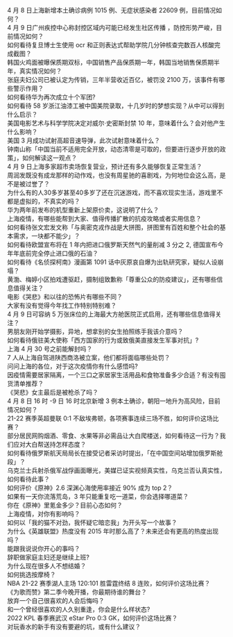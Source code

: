 4 月 8 日上海新增本土确诊病例 1015 例、无症状感染者 22609 例，目前情况如何？  
4 月 9 日广州疾控中心称封控区域内可能已经发生社区传播 ，防控形势严峻，目前情况如何？  
如何看待复旦博士生使用 ocr 和正则表达式帮助学院几分钟核查完数百人核酸完成截图？  
韩国火鸡面被曝保质期双标，中国销售产品保质期一年，韩国当地销售保质期半年，真实情况如何？  
张庭夫妇公司已被认定为传销，三年半营收近百亿，被罚没 2100 万，该事件有哪些警示作用？  
如何看待华为再次成立十个军团?  
如何看待 58 岁浙江油漆工被中国美院录取，十几岁时的梦想实现？从中可以得到什么启示？  
美国电影艺术与科学学院决定对威尔·史密斯封禁 10 年，意味着什么？会对他产生什么影响？  
美国 3 月成功试射高超音速导弹，此次试射意味着什么？  
钟南山称「中国当前不适用完全开放，动态清零是可取的，但要进行逐步开放的政策」，如何解读这一观点？  
4 月 9 日上海多家超市卖场恢复营业，预计还有多久能够恢复正常生活？  
周润发既没有成龙那样的动作戏，也没有周星驰的喜剧戏，为何地位会这么高，是不是被过誉了？  
为什么有的人30多岁甚至40多岁了还在沉迷游戏，而不喜欢现实生活，游戏里不都是虚拟的，不真实的吗？  
华为两年前发布的机型重新上架原价卖，这说明了什么？  
上海疫情，有哪些能帮到大家、值得传播扩散的抗疫攻略或者实用信息？  
如何看待张文宏发文称「与奥密克戎作战是大拼图，拼图里有百姓和整个社会的基本需求，一块都不能少」？  
如何看待欧盟宣布将在 1 年内把进口俄罗斯天然气的量削减 3 分之 2, 德国宣布今年年底前完全停止进口俄的石油？  
如何看待《名侦探柯南》漫画第 1091 话中灰原哀自爆为出轨研究家，疑似人设崩塌？  
黄渤、梅婷小区拍戏遭驱赶，摄制组致歉称「尊重公众的防疫建议」，还有哪些信息值得关注？  
电影《哭悲》和以往的恐怖片有哪些不同？  
大家有没有觉得今年找工作特别特别难？  
4 月 9 日可容纳 5 万张床位的上海最大方舱医院正式启用，还有哪些信息值得关注？  
男朋友刚开始学摄影，异地，想拿别的女生拍照练手我该介意吗？  
如何看待俄驻美大使称「西方国家的行为或致俄美直接发生军事对抗」?  
上海 4 月 30 号之前能解封吗？  
7 人从上海自驾进陕西商洛被立案，他们都将面临哪些处罚？  
问问上海的各位，对于这次疫情你有什么感悟吗?  
因疫情需要居家隔离，一个三口之家居家生活用品和食物准备多少合适？有没有囤货清单推荐？  
《哭悲》女主最后是被枪杀了吗？  
4 月 8 日 16 时 -9 日 16 时北京新增 3 例本土确诊，朝阳一地升为高风险，目前情况如何？  
21-22 赛季英超曼联 0:1 不敌埃弗顿，各项赛事连续三场不胜，如何评价这场比赛？  
部分居民网购烟酒、零食、水果等非必需品让大白爬楼送，如何看待这一行为？我们应对大白帮送持怎样态度？  
如何看待俄罗斯航天局局长在接受记者采访时提出，「在中国空间站增加俄罗斯舱段」？  
乌克兰士兵射杀俄军战俘画面曝光，美媒已证实视频真实性，乌克兰否认真实性，如何看待此事？  
如何评价《原神》2.6 深渊心海使用率接近 90% 成为 top 2？  
如果有一天你流落荒岛，3 年只能重复吃一道菜，你会选择哪道菜？  
你在《原神》里氪金多少？目前心态如何？  
上海疫情，对你有影响吗？  
如何以「我的猫不对劲，我怀疑它暗恋我」为开头写一个故事？  
为什么《英雄联盟》热度没有 2015 年时那么高了？未来还会有更高的热度出现吗？  
能跟我说说你开心的事吗？  
辞职做家庭主妇还是继续上班?  
为什么现在很多人不想结婚？  
如何挑选按摩椅？  
NBA 21-22 赛季湖人主场 120:101 胜雷霆终结 8 连败，如何评价这场比赛？  
《为歌而赞》第二季今晚开播，你最期待谁的舞台？  
放弃一个自己很喜欢的人会后悔吗？  
和一个曾经很喜欢的人久别重逢，你会是什么样状态?  
2022 KPL 春季赛武汉 eStar Pro 0:3  GK，如何评价这场比赛？  
对玩香水的新手有没有要避的坑，或有什么建议？  
